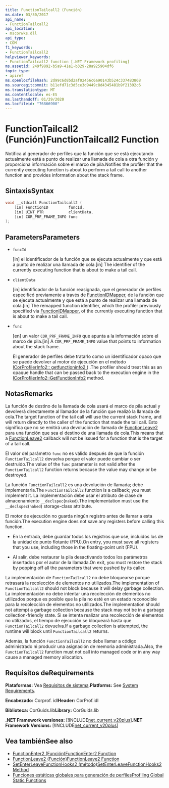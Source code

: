 ```yaml
---
title: FunctionTailcall2 (Función)
ms.date: 03/30/2017
api_name:
- FunctionTailcall2
api_location:
- mscorwks.dll
api_type:
- COM
f1_keywords:
- FunctionTailcall2
helpviewer_keywords:
- FunctionTailcall2 function [.NET Framework profiling]
ms.assetid: 249f9892-b5a9-41e1-b329-28a925904df6
topic_type:
- apiref
ms.openlocfilehash: 2d99c6d8bd2af02456c6a90143b524c337483868
ms.sourcegitcommit: b11efd71c3d5ce3d9449c8d4345481b9f21392c6
ms.translationtype: MT
ms.contentlocale: es-ES
ms.lasthandoff: 01/29/2020
ms.locfileid: "76866900"
---
```

# <a name="functiontailcall2-function"></a><span data-ttu-id="97e49-102">FunctionTailcall2 (Función)</span><span class="sxs-lookup"><span data-stu-id="97e49-102">FunctionTailcall2 Function</span></span>
<span data-ttu-id="97e49-103">Notifica al generador de perfiles que la función que se está ejecutando actualmente está a punto de realizar una llamada de cola a otra función y proporciona información sobre el marco de pila.</span><span class="sxs-lookup"><span data-stu-id="97e49-103">Notifies the profiler that the currently executing function is about to perform a tail call to another function and provides information about the stack frame.</span></span>  
  
## <a name="syntax"></a><span data-ttu-id="97e49-104">Sintaxis</span><span class="sxs-lookup"><span data-stu-id="97e49-104">Syntax</span></span>  
  
```cpp
void __stdcall FunctionTailcall2 (  
    [in] FunctionID         funcId,   
    [in] UINT_PTR           clientData,   
    [in] COR_PRF_FRAME_INFO func  
);  
```  
  
## <a name="parameters"></a><span data-ttu-id="97e49-105">Parameters</span><span class="sxs-lookup"><span data-stu-id="97e49-105">Parameters</span></span>

- `funcId`

  <span data-ttu-id="97e49-106">\[in] el identificador de la función que se ejecuta actualmente y que está a punto de realizar una llamada de cola.</span><span class="sxs-lookup"><span data-stu-id="97e49-106">\[in] The identifier of the currently executing function that is about to make a tail call.</span></span>

- `clientData`

  <span data-ttu-id="97e49-107">\[in] identificador de la función reasignada, que el generador de perfiles especificó previamente a través de [FunctionIDMapper](functionidmapper-function.md), de la función que se ejecuta actualmente y que está a punto de realizar una llamada de cola.</span><span class="sxs-lookup"><span data-stu-id="97e49-107">\[in] The remapped function identifier, which the profiler previously specified via [FunctionIDMapper](functionidmapper-function.md), of the currently executing function that is about to make a tail call.</span></span>
  
- `func`

  <span data-ttu-id="97e49-108">\[en] un valor `COR_PRF_FRAME_INFO` que apunta a la información sobre el marco de pila.</span><span class="sxs-lookup"><span data-stu-id="97e49-108">\[in] A `COR_PRF_FRAME_INFO` value that points to information about the stack frame.</span></span>

  <span data-ttu-id="97e49-109">El generador de perfiles debe tratarlo como un identificador opaco que se puede devolver al motor de ejecución en el método [ICorProfilerInfo2:: getfunctioninfo2 (](icorprofilerinfo2-getfunctioninfo2-method.md) .</span><span class="sxs-lookup"><span data-stu-id="97e49-109">The profiler should treat this as an opaque handle that can be passed back to the execution engine in the [ICorProfilerInfo2::GetFunctionInfo2](icorprofilerinfo2-getfunctioninfo2-method.md) method.</span></span>

## <a name="remarks"></a><span data-ttu-id="97e49-110">Notas</span><span class="sxs-lookup"><span data-stu-id="97e49-110">Remarks</span></span>  
 <span data-ttu-id="97e49-111">La función de destino de la llamada de cola usará el marco de pila actual y devolverá directamente al llamador de la función que realizó la llamada de cola.</span><span class="sxs-lookup"><span data-stu-id="97e49-111">The target function of the tail call will use the current stack frame, and will return directly to the caller of the function that made the tail call.</span></span> <span data-ttu-id="97e49-112">Esto significa que no se emitirá una devolución de llamada de [FunctionLeave2](functionleave2-function.md) para una función que sea el destino de una llamada de cola.</span><span class="sxs-lookup"><span data-stu-id="97e49-112">This means that a [FunctionLeave2](functionleave2-function.md) callback will not be issued for a function that is the target of a tail call.</span></span>  
  
 <span data-ttu-id="97e49-113">El valor del parámetro `func` no es válido después de que la función `FunctionTailcall2` devuelva porque el valor puede cambiar o ser destruido.</span><span class="sxs-lookup"><span data-stu-id="97e49-113">The value of the `func` parameter is not valid after the `FunctionTailcall2` function returns because the value may change or be destroyed.</span></span>  
  
 <span data-ttu-id="97e49-114">La función `FunctionTailcall2` es una devolución de llamada; debe implementarla.</span><span class="sxs-lookup"><span data-stu-id="97e49-114">The `FunctionTailcall2` function is a callback; you must implement it.</span></span> <span data-ttu-id="97e49-115">La implementación debe usar el atributo de clase de almacenamiento `__declspec`(`naked`).</span><span class="sxs-lookup"><span data-stu-id="97e49-115">The implementation must use the `__declspec`(`naked`) storage-class attribute.</span></span>  
  
 <span data-ttu-id="97e49-116">El motor de ejecución no guarda ningún registro antes de llamar a esta función.</span><span class="sxs-lookup"><span data-stu-id="97e49-116">The execution engine does not save any registers before calling this function.</span></span>  
  
- <span data-ttu-id="97e49-117">En la entrada, debe guardar todos los registros que use, incluidos los de la unidad de punto flotante (FPU).</span><span class="sxs-lookup"><span data-stu-id="97e49-117">On entry, you must save all registers that you use, including those in the floating-point unit (FPU).</span></span>  
  
- <span data-ttu-id="97e49-118">Al salir, debe restaurar la pila desactivando todos los parámetros insertados por el autor de la llamada.</span><span class="sxs-lookup"><span data-stu-id="97e49-118">On exit, you must restore the stack by popping off all the parameters that were pushed by its caller.</span></span>  
  
 <span data-ttu-id="97e49-119">La implementación de `FunctionTailcall2` no debe bloquearse porque retrasará la recolección de elementos no utilizados.</span><span class="sxs-lookup"><span data-stu-id="97e49-119">The implementation of `FunctionTailcall2` should not block because it will delay garbage collection.</span></span> <span data-ttu-id="97e49-120">La implementación no debe intentar una recolección de elementos no utilizados porque es posible que la pila no esté en un estado reconocible para la recolección de elementos no utilizados.</span><span class="sxs-lookup"><span data-stu-id="97e49-120">The implementation should not attempt a garbage collection because the stack may not be in a garbage collection-friendly state.</span></span> <span data-ttu-id="97e49-121">Si se intenta realizar una recolección de elementos no utilizados, el tiempo de ejecución se bloqueará hasta que `FunctionTailcall2` devuelva.</span><span class="sxs-lookup"><span data-stu-id="97e49-121">If a garbage collection is attempted, the runtime will block until `FunctionTailcall2` returns.</span></span>  
  
 <span data-ttu-id="97e49-122">Además, la función `FunctionTailcall2` no debe llamar a código administrado ni producir una asignación de memoria administrada.</span><span class="sxs-lookup"><span data-stu-id="97e49-122">Also, the `FunctionTailcall2` function must not call into managed code or in any way cause a managed memory allocation.</span></span>  
  
## <a name="requirements"></a><span data-ttu-id="97e49-123">Requisitos de</span><span class="sxs-lookup"><span data-stu-id="97e49-123">Requirements</span></span>  
 <span data-ttu-id="97e49-124">**Plataformas:** Vea [Requisitos de sistema](../../../../docs/framework/get-started/system-requirements.md).</span><span class="sxs-lookup"><span data-stu-id="97e49-124">**Platforms:** See [System Requirements](../../../../docs/framework/get-started/system-requirements.md).</span></span>  
  
 <span data-ttu-id="97e49-125">**Encabezado:** Corprof. idl</span><span class="sxs-lookup"><span data-stu-id="97e49-125">**Header:** CorProf.idl</span></span>  
  
 <span data-ttu-id="97e49-126">**Biblioteca:** CorGuids.lib</span><span class="sxs-lookup"><span data-stu-id="97e49-126">**Library:** CorGuids.lib</span></span>  
  
 <span data-ttu-id="97e49-127">**.NET Framework versiones:** [!INCLUDE[net_current_v20plus](../../../../includes/net-current-v20plus-md.md)]</span><span class="sxs-lookup"><span data-stu-id="97e49-127">**.NET Framework Versions:** [!INCLUDE[net_current_v20plus](../../../../includes/net-current-v20plus-md.md)]</span></span>  
  
## <a name="see-also"></a><span data-ttu-id="97e49-128">Vea también</span><span class="sxs-lookup"><span data-stu-id="97e49-128">See also</span></span>

- [<span data-ttu-id="97e49-129">FunctionEnter2 (Función)</span><span class="sxs-lookup"><span data-stu-id="97e49-129">FunctionEnter2 Function</span></span>](functionenter2-function.md)
- [<span data-ttu-id="97e49-130">FunctionLeave2 (Función)</span><span class="sxs-lookup"><span data-stu-id="97e49-130">FunctionLeave2 Function</span></span>](functionleave2-function.md)
- [<span data-ttu-id="97e49-131">SetEnterLeaveFunctionHooks2 (método)</span><span class="sxs-lookup"><span data-stu-id="97e49-131">SetEnterLeaveFunctionHooks2 Method</span></span>](icorprofilerinfo2-setenterleavefunctionhooks2-method.md)
- [<span data-ttu-id="97e49-132">Funciones estáticas globales para generación de perfiles</span><span class="sxs-lookup"><span data-stu-id="97e49-132">Profiling Global Static Functions</span></span>](profiling-global-static-functions.md)
